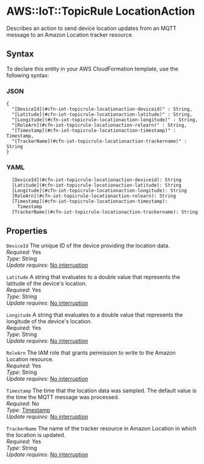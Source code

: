 # AWS::IoT::TopicRule LocationAction<a name="aws-properties-iot-topicrule-locationaction"></a>

Describes an action to send device location updates from an MQTT message to an Amazon Location tracker resource\.

## Syntax<a name="aws-properties-iot-topicrule-locationaction-syntax"></a>

To declare this entity in your AWS CloudFormation template, use the following syntax:

### JSON<a name="aws-properties-iot-topicrule-locationaction-syntax.json"></a>

```
{
  "[DeviceId](#cfn-iot-topicrule-locationaction-deviceid)" : String,
  "[Latitude](#cfn-iot-topicrule-locationaction-latitude)" : String,
  "[Longitude](#cfn-iot-topicrule-locationaction-longitude)" : String,
  "[RoleArn](#cfn-iot-topicrule-locationaction-rolearn)" : String,
  "[Timestamp](#cfn-iot-topicrule-locationaction-timestamp)" : Timestamp,
  "[TrackerName](#cfn-iot-topicrule-locationaction-trackername)" : String
}
```

### YAML<a name="aws-properties-iot-topicrule-locationaction-syntax.yaml"></a>

```
  [DeviceId](#cfn-iot-topicrule-locationaction-deviceid): String
  [Latitude](#cfn-iot-topicrule-locationaction-latitude): String
  [Longitude](#cfn-iot-topicrule-locationaction-longitude): String
  [RoleArn](#cfn-iot-topicrule-locationaction-rolearn): String
  [Timestamp](#cfn-iot-topicrule-locationaction-timestamp):
    Timestamp
  [TrackerName](#cfn-iot-topicrule-locationaction-trackername): String
```

## Properties<a name="aws-properties-iot-topicrule-locationaction-properties"></a>

`DeviceId` <a name="cfn-iot-topicrule-locationaction-deviceid"></a>
The unique ID of the device providing the location data\.  
_Required_: Yes  
_Type_: String  
_Update requires_: [No interruption](https://docs.aws.amazon.com/AWSCloudFormation/latest/UserGuide/using-cfn-updating-stacks-update-behaviors.html#update-no-interrupt)

`Latitude` <a name="cfn-iot-topicrule-locationaction-latitude"></a>
A string that evaluates to a double value that represents the latitude of the device's location\.  
_Required_: Yes  
_Type_: String  
_Update requires_: [No interruption](https://docs.aws.amazon.com/AWSCloudFormation/latest/UserGuide/using-cfn-updating-stacks-update-behaviors.html#update-no-interrupt)

`Longitude` <a name="cfn-iot-topicrule-locationaction-longitude"></a>
A string that evaluates to a double value that represents the longitude of the device's location\.  
_Required_: Yes  
_Type_: String  
_Update requires_: [No interruption](https://docs.aws.amazon.com/AWSCloudFormation/latest/UserGuide/using-cfn-updating-stacks-update-behaviors.html#update-no-interrupt)

`RoleArn` <a name="cfn-iot-topicrule-locationaction-rolearn"></a>
The IAM role that grants permission to write to the Amazon Location resource\.  
_Required_: Yes  
_Type_: String  
_Update requires_: [No interruption](https://docs.aws.amazon.com/AWSCloudFormation/latest/UserGuide/using-cfn-updating-stacks-update-behaviors.html#update-no-interrupt)

`Timestamp` <a name="cfn-iot-topicrule-locationaction-timestamp"></a>
The time that the location data was sampled\. The default value is the time the MQTT message was processed\.  
_Required_: No  
_Type_: [Timestamp](aws-properties-iot-topicrule-timestamp.md)  
_Update requires_: [No interruption](https://docs.aws.amazon.com/AWSCloudFormation/latest/UserGuide/using-cfn-updating-stacks-update-behaviors.html#update-no-interrupt)

`TrackerName` <a name="cfn-iot-topicrule-locationaction-trackername"></a>
The name of the tracker resource in Amazon Location in which the location is updated\.  
_Required_: Yes  
_Type_: String  
_Update requires_: [No interruption](https://docs.aws.amazon.com/AWSCloudFormation/latest/UserGuide/using-cfn-updating-stacks-update-behaviors.html#update-no-interrupt)

